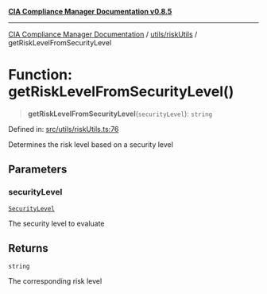 [**CIA Compliance Manager Documentation v0.8.5**](../../../README.md)

***

[CIA Compliance Manager Documentation](../../../modules.md) / [utils/riskUtils](../README.md) / getRiskLevelFromSecurityLevel

# Function: getRiskLevelFromSecurityLevel()

> **getRiskLevelFromSecurityLevel**(`securityLevel`): `string`

Defined in: [src/utils/riskUtils.ts:76](https://github.com/Hack23/cia-compliance-manager/blob/3ae0301247f765ba03c8c0fe645db4718bb8af76/src/utils/riskUtils.ts#L76)

Determines the risk level based on a security level

## Parameters

### securityLevel

[`SecurityLevel`](../../../types/cia/type-aliases/SecurityLevel.md)

The security level to evaluate

## Returns

`string`

The corresponding risk level
